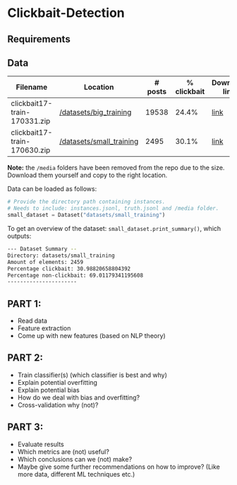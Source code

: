 # Clickbait-Detection

## Requirements

## Data

| Filename | Location | # posts |  % clickbait | Download link |
|----------|----------|---------------|----|----|
|  clickbait17-train-170331.zip        |  [/datasets/big_training](/datasets/big_training)        |      19538         | 24.4% | [link](http://www.uni-weimar.de/medien/webis/corpora/corpus-webis-clickbait-17/clickbait17-train-170331.zip)|
|   clickbait17-train-170630.zip       |   [/datasets/small_training](/datasets/small_training)       |       2495        | 30.1% | [link](http://www.uni-weimar.de/medien/webis/corpora/corpus-webis-clickbait-17/clickbait17-train-170630.zip)|

**Note:** the `/media` folders have been removed from the repo due to the size. Download them yourself and copy to the right location.

Data can be loaded as follows:
```python
# Provide the directory path containing instances.
# Needs to include: instances.jsonl, truth.jsonl and /media folder.
small_dataset = Dataset("datasets/small_training")
```
To get an overview of the dataset: `small_dataset.print_summary()`, which outputs:
```bash
--- Dataset Summary --
Directory: datasets/small_training
Amount of elements: 2459
Percentage clickbait: 30.98820658804392
Percentage non-clickbait: 69.01179341195608
----------------------
```

## PART 1:
* Read data
* Feature extraction
* Come up with new features (based on NLP theory)

## PART 2:
* Train classifier(s) (which classifier is best and why)
* Explain potential overfitting
* Explain potential bias
* How do we deal with bias and overfitting?
* Cross-validation why (not)?
## PART 3:
* Evaluate results
* Which metrics are (not) useful?
* Which conclusions can we (not) make?
* Maybe give some further recommendations on how to improve? (Like more data, different ML techniques etc.)

